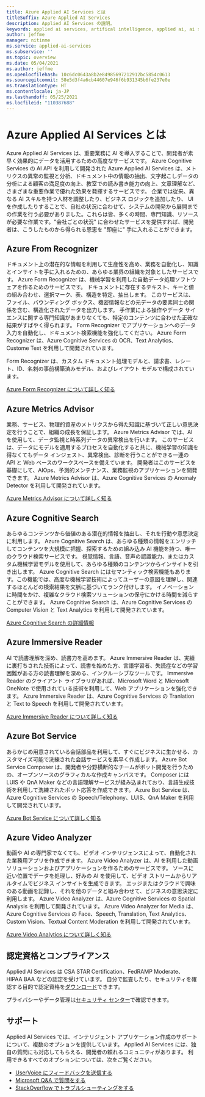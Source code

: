 ```yaml
---
title: Azure Applied AI Services とは
titleSuffix: Azure Applied AI Services
description: Applied AI Services の説明。
keywords: applied ai services, artifical intelligence, applied ai, ai services, cognitive search, applied ai features
author: jeffme
manager: nitinme
ms.service: applied-ai-services
ms.subservice: ''
ms.topic: overview
ms.date: 05/04/2021
ms.author: jeffme
ms.openlocfilehash: 10c6dc0643a8b2e84985697212912bc5854c0613
ms.sourcegitcommit: 58e5d3f4a6cb44607e946f6b931345b6fe237e0e
ms.translationtype: HT
ms.contentlocale: ja-JP
ms.lasthandoff: 05/25/2021
ms.locfileid: "110387688"
---
```

# <a name="what-are-azure-applied-ai-services"></a>Azure Applied AI Services とは

Azure Applied AI Services は、重要業務に AI を導入することで、開発者が素早く効果的にデータを活用するための高度なサービスです。  Azure Cognitive Services の AI API を利用して開発された Azure Applied AI Services は、メトリクスの異常の監視と分析、ドキュメント中の情報の抽出、文字起こしデータの分析による顧客の満足度の向上、教室での読み書き能力の向上、文章理解など、さまざまな重要作業で優れた効果を発揮するサービスです。 企業では従来、異なる AI スキルを持つ人材を調整したり、ビジネス ロジックを追加したり、 UI を作成したりすることで、自社の状況に合わせて、システムの開発から展開までの作業を行う必要がありました。これらは皆、多くの時間、専門知識、リソースが必要な作業です。"会社ごとの状況" に合わせたサービスを提供すれば、開発者は、こうしたものから得られる恩恵を "即座に" 手に入れることができます。

## <a name="azure-form-recognizer"></a>Azure From Recognizer

ドキュメント上の潜在的な情報を利用して生産性を高め、業務を自動化し、知識とインサイトを手に入れるための、あらゆる業界の組織を対象としたサービスです。  Azure Form Recognizer は、機械学習を利用した自動データ処理ソフトウェアを作るためのサービスです。 ドキュメントに存在するテキスト、キーと値の組み合わせ、選択マーク、表、構造を特定、抽出します。 このサービスは、ファイル、バウンディング ボックス、機密情報などの元データの要素同士の関係を含む、構造化されたデータを出力します。 手作業による操作やデータ サイエンスに関する専門知識があまりなくても、特定のコンテンツに合わせた正確な結果がすばやく得られます。 Form Recognizer でアプリケーションへのデータ入力を自動化し、ドキュメント検索機能を強化してください。  Azure Form Recognizer は、Azure Cognitive Services の OCR、Text Analytics、Custome Text を利用して開発されています。

Form Recognizer は、カスタム ドキュメント処理モデルと、請求書、レシート、ID、名刺の事前構築済みモデル、およびレイアウト モデルで構成されています。 

[Azure Form Recognizer について詳しく知る](../cognitive-services/form-recognizer/index.yml)

## <a name="azure-metrics-advisor"></a>Azure Metrics Advisor

業務、サービス、物理的資産のメトリクスから得た知識に基づいて正しい意思決定を行うことで、組織の成長を保証します。  Azure Metrics Advisor では、AI を使用して、データ監視と時系列データの異常検出を行います。 このサービスは、データにモデルを適用するプロセスを自動化すると共に、機械学習の知識を得なくてもデータ インジェスト、異常検出、診断を行うことができる一連の API と Web ベースのワークスペースを備えています。 開発者はこのサービスを基礎にして、AIOps、予測的メンテナンス、業務監視のアプリケーションを開発できます。  Azure Metrics Advisor は、Azure Cognitive Services の Anomaly Detector を利用して開発されています。

[Azure Metrics Advisor について詳しく知る](../cognitive-services/metrics-advisor/index.yml)

## <a name="azure-cognitive-search"></a>Azure Cognitive Search

あらゆるコンテンツから価値のある潜在的情報を抽出し、それを行動や意思決定に利用します。  Azure Cognitive Search は、あらゆる種類の情報をエンリッチしてコンテンツを大規模に把握、探索するための組み込み AI 機能を持つ、唯一のクラウド検索サービスです。 視覚情報、言語、音声の認識能力、またはカスタム機械学習モデルを使用して、あらゆる種類のコンテンツからインサイトを引き出します。 Azure Cognitive Search にはセマンティック検索機能もあります。この機能では、高度な機械学習技術によってユーザーの意図を理解し、関連するほとんどの検索結果を文脈に基づいてランク付けします。 イノベーションに時間をかけ、複雑なクラウド検索ソリューションの保守にかける時間を減らすことができます。  Azure Cognitive Search は、Azure Cognitive Services の Computer Vision と Text Analytics を利用して開発されています。

[Azure Cognitive Search の詳細情報](../search/index.yml)

## <a name="azure-immersive-reader"></a>Azure Immersive Reader

AI で読書理解を深め、読書力を高めます。 Azure Immersive Reader は、実績に裏打ちされた技術によって、読書を始めた方、言語学習者、失読症などの学習困難がある方の読書理解を深める、インクルーシブなツールです。 Immersive Reader のクライアント ライブラリがあれば、Microsoft Word と Microsoft OneNote で使用されている技術を利用して、Web アプリケーションを強化できます。 Azure Immersive Reader は、Azure Cognitive Services の Tranlation と Text to Speech を利用して開発されています。

[Azure Immersive Reader について詳しく知る](../cognitive-services/immersive-reader/index.yml)

## <a name="azure-bot-service"></a>Azure Bot Service

あらかじめ用意されている会話部品を利用して、すぐにビジネスに生かせる、カスタマイズ可能で洗練された会話サービスを素早く作成します。  Azure Bot Service Composer は、開発者や分野横断的なチームがボット開発を行うための、オープンソースのグラフィカルな作成キャンバスです。 Composer には LUIS や QnA Maker などの言語理解サービスが組み込まれており、言語生成技術を利用して洗練されたボット応答を作成できます。 Azure Bot Service は、Azure Cognitive Services の Speech/Telephony、LUIS、QnA Maker を利用して開発されています。

[Azure Bot Service について詳しく知る](https://docs.microsoft.com/composer/)

## <a name="azure-video-analyzer"></a>Azure Video Analyzer 

動画や AI の専門家でなくても、ビデオ インテリジェンスによって、自動化された業務用アプリを作成できます。  Azure Video Analyzer は、AI を利用した動画ソリューションおよびアプリケーションを作るためのサービスです。 ソースに近い位置でデータを処理し、好みの AI を使用して、ビデオ ストリームからリアルタイムでビジネス インサイトを生成できます。 エッジまたはクラウドで興味のある動画を記録し、それを他のデータと組み合わせて、ビジネスの意思決定に利用します。  Azure Video Analyzer は、Azure Cognitive Services の Spatial Analysis を利用して開発されています。  Azure Video Analyzer for Media は、Azure Cognitive Services の Face、Speech, Translation, Text Analytics、Custom Vision、Textual Content Moderation を利用して開発されています。  

[Azure Video Analytics について詳しく知る](https://aka.ms/video-analyzer-hub)

## <a name="certifications-and-compliance"></a>認定資格とコンプライアンス

Applied AI Services は CSA STAR Certification、FedRAMP Moderate、HIPAA BAA などの認定を受けています。 自分で監査したり、セキュリティを確認する目的で認定資格を[ダウンロード](https://aka.ms/applied-ai-download-certifications "download")できます。

プライバシーやデータ管理は[セキュリティ センター](https://servicetrust.microsoft.com/ "トラスト センター")で確認できます。

## <a name="support"></a>サポート

Applied AI Services では、インテリジェント アプリケーション作成のサポートについて、複数のオプションを提供しています。 Applied AI Services には、独自の質問にも対応してもらえる、開発者の頼れるコミュニティがあります。 利用できるすべてのオプションについては、次をご覧ください。

- [UserVoice にフィードバックを送信する](https://aka.ms/AppliedAIUserVoice)
- [Microsoft Q&A で質問をする](https://aka.ms/AppliedAIMSFTQandA)
- [StackOverflow でトラブルシューティングをする](https://aka.ms/AppliedAIStackOverflow)
